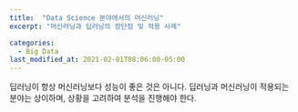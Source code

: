 ```yaml
---
title:  "Data Science 분야에서의 머신러닝"
excerpt: "머신러닝과 딥러닝의 장단점 및 적용 사례"

categories:
  - Big Data
last_modified_at: 2021-02-01T08:06:00-05:00
---
```


딥러닝이 항상 머신러닝보다 성능이 좋은 것은 아니다. 딥러닝과 머신러닝이 적용되는 분야는 상이하며, 상황을 고려하여 분석을 진행해야 한다.